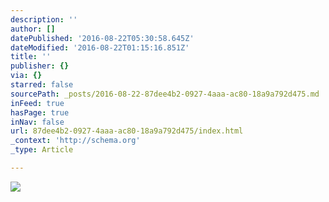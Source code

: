 ```yaml
---
description: ''
author: []
datePublished: '2016-08-22T05:30:58.645Z'
dateModified: '2016-08-22T01:15:16.851Z'
title: ''
publisher: {}
via: {}
starred: false
sourcePath: _posts/2016-08-22-87dee4b2-0927-4aaa-ac80-18a9a792d475.md
inFeed: true
hasPage: true
inNav: false
url: 87dee4b2-0927-4aaa-ac80-18a9a792d475/index.html
_context: 'http://schema.org'
_type: Article

---
```

![](https://the-grid-user-content.s3-us-west-2.amazonaws.com/74622af3-14a6-4739-90ee-8391ab35d114.jpg)